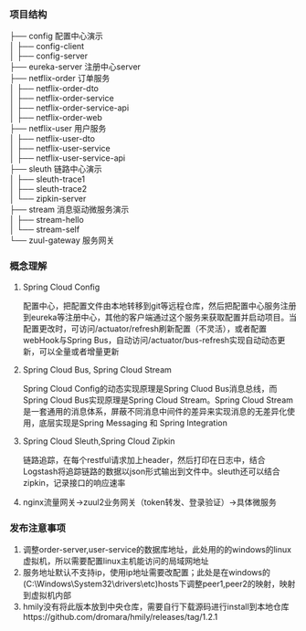 ### 项目结构

├── config  配置中心演示  
│   ├── config-client  
│   ├── config-server  
├── eureka-server  注册中心server  
├── netflix-order  订单服务  
│   ├── netflix-order-dto  
│   ├── netflix-order-service  
│   ├── netflix-order-service-api  
│   ├── netflix-order-web  
├── netflix-user  用户服务  
│   ├── netflix-user-dto  
│   ├── netflix-user-service  
│   ├── netflix-user-service-api  
├── sleuth  链路中心演示  
│   ├── sleuth-trace1  
│   ├── sleuth-trace2  
│   └── zipkin-server  
├── stream  消息驱动微服务演示  
│   ├── stream-hello  
│   └── stream-self  
└── zuul-gateway  服务网关  

### 概念理解

1. Spring Cloud Config
   
   配置中心，把配置文件由本地转移到git等远程仓库，然后把配置中心服务注册到eureka等注册中心，其他的客户端通过这个服务来获取配置并启动项目。当配置更改时，可访问/actuator/refresh刷新配置（不灵活），或者配置webHook与Spring Bus，自动访问/actuator/bus-refresh实现自动动态更新，可以全量或者增量更新
   
2. Spring Cloud Bus, Spring Cloud Stream

   Spring Cloud Config的动态实现原理是Spring Cluod Bus消息总线，而Spring Cloud Bus实现原理是Spring Cloud Stream。Spring Cloud Stream是一套通用的消息体系，屏蔽不同消息中间件的差异来实现消息的无差异化使用，底层实现是Spring Messaging 和 Spring Integration

3. Spring Cloud Sleuth,Spring Cloud Zipkin

   链路追踪，在每个restful请求加上header，然后打印在日志中，结合Logstash将追踪链路的数据以json形式输出到文件中。sleuth还可以结合zipkin，记录接口的响应速率

4. nginx流量网关->zuul2业务网关（token转发、登录验证）->具体微服务



### 发布注意事项
1. 调整order-server,user-service的数据库地址，此处用的的windows的linux虚拟机，所以需要配置linux主机能访问的局域网地址
2. 服务地址默认不支持ip，使用ip地址需要改配置；此处是在windows的(C:\Windows\System32\drivers\etc)hosts下调整peer1,peer2的映射，映射到虚拟机内部
3. hmily没有将此版本放到中央仓库，需要自行下载源码进行install到本地仓库https://github.com/dromara/hmily/releases/tag/1.2.1